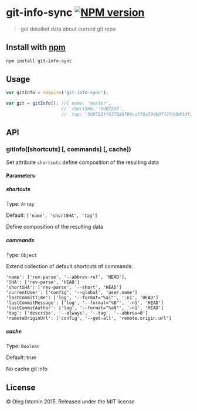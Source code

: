 # git-info-sync [![NPM version](https://badge.fury.io/js/git-info-sync.svg)](http://badge.fury.io/js/git-info-sync)

> get detailed data about current git repo

## Install with [npm](npmjs.org)

```sh
npm install git-info-sync
```

## Usage

```js
var gitInfo = require('git-info-sync');

var git = gitInfo(); //{ name: 'master',
                     //  shortSHA: '3d0723f',
                     //  tag: '3d0723ff637020700ca5f6a394b07f27ddb81df2' }

```

## API
### gitInfo([shortcuts] [, commands] [, cache])

Set attribute `shortcuts` define composition of the resulting data

#### Parameters

##### shortcuts
Type: `Array`

Default: `['name', 'shortSHA', 'tag']`

Define composition of the resulting data

##### commands
Type: `Object`

Extend collection of default shortcuts of commands:

```
'name': ['rev-parse', '--abbrev-ref', 'HEAD'],
'SHA': ['rev-parse', 'HEAD']
'shortSHA': ['rev-parse', '--short', 'HEAD']
'currentUser': ['config', '--global', 'user.name']
'lastCommitTime': ['log', '--format="%ai"', '-n1', 'HEAD']
'lastCommitMessage': ['log', '--format="%B"', '-n1', 'HEAD']
'lastCommitAuthor': ['log', '--format="%aN"', '-n1', 'HEAD']
'tag': ['describe', '--always', '--tag', '--abbrev=0']
'remoteOriginUrl': ['config', '--get-all', 'remote.origin.url']
```

##### cache
Type: `Boolean`

Default: true

No cache git info

## License

© Oleg Istomin 2015.
Released under the MIT license